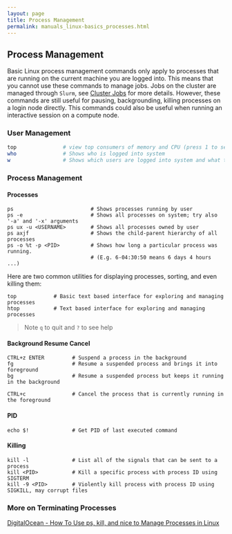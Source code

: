 ```yaml
---
layout: page
title: Process Management
permalink: manuals_linux-basics_processes.html
---
```


## Process Management

Basic Linux process management commands only apply to processes that are running on the current machine you are logged into.
This means that you cannot use these commands to manage jobs.
Jobs on the cluster are managed through `Slurm`, see [Cluster Jobs](manuals_linux-cluster_jobs) for more details.
However, these commands are still useful for pausing, backgrounding, killing processes on a login node directly.
This commands could also be useful when running an interactive session on a compute node.

### User Management

```bash
top               # view top consumers of memory and CPU (press 1 to see per-CPU statistics)
who               # Shows who is logged into system
w                 # Shows which users are logged into system and what they are doing
```

### Process Management


#### Processes

```
ps                         # Shows processes running by user
ps -e                      # Shows all processes on system; try also '-a' and '-x' arguments
ps ux -u <USERNAME>        # Shows all processes owned by user
ps axjf                    # Shows the child-parent hierarchy of all processes
ps -o %t -p <PID>          # Shows how long a particular process was running.
                           # (E.g. 6-04:30:50 means 6 days 4 hours ...)
```

Here are two common utilities for displaying processes, sorting, and even killing them:

```
top            # Basic text based interface for exploring and managing processes
htop           # Text based interface for exploring and managing processes
```

> Note `q` to quit and `?` to see help

#### Background Resume Cancel

```
CTRL+z ENTER         # Suspend a process in the background
fg                   # Resume a suspended process and brings it into foreground
bg                   # Resume a suspended process but keeps it running in the background

CTRL+c               # Cancel the process that is currently running in the foreground
```

#### PID

```
echo $!              # Get PID of last executed command
```

#### Killing
```
kill -l              # List all of the signals that can be sent to a process
kill <PID>           # Kill a specific process with process ID using SIGTERM
kill -9 <PID>        # Violently kill process with process ID using SIGKILL, may corrupt files
```

### More on Terminating Processes

[DigitalOcean - How To Use ps, kill, and nice to Manage Processes in Linux](https://www.digitalocean.com/community/tutorials/how-to-use-ps-kill-and-nice-to-manage-processes-in-linux)

